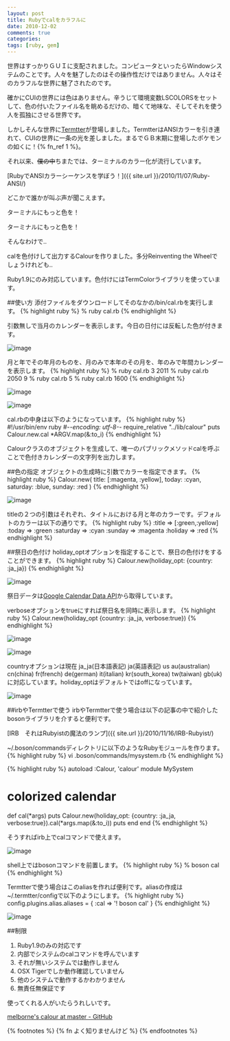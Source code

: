 ```yaml
---
layout: post
title: Rubyでcalをカラフルに
date: 2010-12-02
comments: true
categories:
tags: [ruby, gem]
---
```


世界はすっかりＧＵＩに支配されました。コンピュータといったらWindowシステムのことです。人々を魅了したのはその操作性だけではありません。人々はそのカラフルな世界に魅了されたのです。

確かにCUIの世界には色はありません。辛うじて環境変数LSCOLORSをセットして、色の付いたファイル名を眺めるだけの、暗くて地味な、そしてそれを使う人を孤独にさせる世界です。

しかしそんな世界に[Termtter](http://termtter.org/)が登場しました。TermtterはANSIカラーを引き連れて、CUIの世界に一条の光を差しました。まるでＧＢ末期に登場したポケモンの如くに！{% fn_ref 1 %}。

それ以来、<del datetime="2010-12-02T22:19:40+09:00">僕の中</del>ちまたでは、ターミナルのカラー化が流行しています。

[RubyでANSIカラーシーケンスを学ぼう！]({{ site.url }}/2010/11/07/Ruby-ANSI/) 

どこかで誰かが叫ぶ声が聞こえます。

ターミナルにもっと色を！

ターミナルにもっと色を！

そんなわけで..

calを色付けして出力するCalourを作りました。多分Reinventing the Wheelでしょうけれども..

Ruby1.9にのみ対応しています。色付けにはTermColorライブラリを使っています。

##使い方
添付ファイルをダウンロードしてそのなかの/bin/cal.rbを実行します。
{% highlight ruby %}
% ruby cal.rb
{% endhighlight %}

引数無しで当月のカレンダーを表示します。今日の日付には反転した色が付きます。

![image](http://img.f.hatena.ne.jp/images/fotolife/k/keyesberry/20101202/20101202215308.png)


月と年でその年月のものを、月のみで本年のその月を、年のみで年間カレンダーを表示します。
{% highlight ruby %}
% ruby cal.rb 3 2011
% ruby cal.rb 2050 9
% ruby cal.rb 5
% ruby cal.rb 1600
{% endhighlight %}

![image](http://img.f.hatena.ne.jp/images/fotolife/k/keyesberry/20101202/20101202215257.png)

![image](http://img.f.hatena.ne.jp/images/fotolife/k/keyesberry/20101202/20101202215258.png)


cal.rbの中身は以下のようになっています。
{% highlight ruby %}
#!/usr/bin/env ruby
#-*-encoding: utf-8-*-
require_relative "../lib/calour"
puts Calour.new.cal *ARGV.map(&:to_i)
{% endhighlight %}

Calourクラスのオブジェクトを生成して、唯一のパブリックメソッドcalを呼ぶことで色付きカレンダーの文字列を出力します。

##色の指定
オブジェクトの生成時に引数でカラーを指定できます。
{% highlight ruby %}
Calour.new( title: [:magenta, :yellow],
            today: :cyan,
            saturday: :blue,
            sunday: :red )
{% endhighlight %}

![image](http://img.f.hatena.ne.jp/images/fotolife/k/keyesberry/20101202/20101202215259.png)


titleの２つの引数はそれぞれ、タイトルにおける月と年のカラーです。デフォルトのカラーは以下の通りです。
{% highlight ruby %}
  :title =>  [:green,:yellow]
  :today =>  :green
  :saturday =>  :cyan
  :sunday =>  :magenta
  :holiday =>  :red
{% endhighlight %}

##祭日の色付け
holiday_optオプションを指定することで、祭日の色付けをすることができます。
{% highlight ruby %}
Calour.new(holiday_opt: {country: :ja_ja})
{% endhighlight %}

![image](http://img.f.hatena.ne.jp/images/fotolife/k/keyesberry/20101202/20101202215301.png)


祭日データは[Google Calendar Data API](http://code.google.com/apis/calendar/)から取得しています。

verboseオプションをtrueにすれば祭日名を同時に表示します。
{% highlight ruby %}
Calour.new(holiday_opt {country: :ja_ja, verbose:true})
{% endhighlight %}

![image](http://img.f.hatena.ne.jp/images/fotolife/k/keyesberry/20101202/20101202215302.png)

![image](http://img.f.hatena.ne.jp/images/fotolife/k/keyesberry/20101202/20101202215303.png)


countryオプションは現在 ja_ja(日本語表記) ja(英語表記) us au(australian) cn(china) fr(french) de(german) it(italian) kr(south_korea) tw(taiwan) gb(uk) に対応しています。holiday_optはデフォルトではoffになっています。

![image](http://img.f.hatena.ne.jp/images/fotolife/k/keyesberry/20101202/20101202215304.png)


##irbやTermtterで使う
irbやTermtterで使う場合は以下の記事の中で紹介したbosonライブラリを介すると便利です。

[IRB　それはRubyistの魔法のランプ]({{ site.url }}/2010/11/16/IRB-Rubyist/) 

~/.boson/commandsディレクトリに以下のようなRubyモジュールを作ります。
{% highlight ruby %}
 vi .boson/commands/mysystem.rb
{% endhighlight %}

{% highlight ruby %}
autoload :Calour, 'calour'
module MySystem
  # colorized calendar
  def cal(*args)
    puts Calour.new(holiday_opt: {country: :ja_ja, verbose:true}).cal(*args.map(&:to_i))
    puts
  end
end
{% endhighlight %}

そうすればirb上でcalコマンドで使えます。

![image](http://img.f.hatena.ne.jp/images/fotolife/k/keyesberry/20101202/20101202215305.png)


shell上ではbosonコマンドを前置します。
{% highlight ruby %}
% boson cal
{% endhighlight %}

Termtterで使う場合はこのaliasを作れば便利です。aliasの作成は~/.termtter/configで以下のようにします。
{% highlight ruby %}
config.plugins.alias.aliases = {
    :cal => '! boson cal'
}
{% endhighlight %}

![image](http://img.f.hatena.ne.jp/images/fotolife/k/keyesberry/20101202/20101202215307.png)


##制限

1. Ruby1.9のみの対応です
1. 内部でシステムのcalコマンドを呼んでいます
1. それが無いシステムでは動作しません
1. OSX Tigerでしか動作確認していません
1. 他のシステムで動作するかわかりません
1. 無責任無保証です

使ってくれる人がいたらうれしいです。

[melborne's calour at master - GitHub](https://github.com/melborne/calour)

{% footnotes %}
   {% fn よく知りませんけど %}
{% endfootnotes %}
